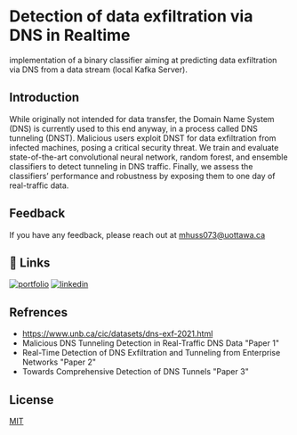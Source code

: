 # Detection of data exfiltration via DNS in Realtime

implementation of a binary classifier aiming at predicting data exfiltration via DNS from a data stream (local Kafka Server).

## Introduction

While originally not intended for data transfer, the Domain Name System (DNS) is currently used to this end anyway, in a process called DNS tunneling (DNST). Malicious
users exploit DNST for data exfiltration from infected machines, posing a critical security threat. We train and evaluate state-of-the-art convolutional neural network, random forest, and ensemble classifiers to detect tunneling in DNS traffic. Finally, we assess the classifiers’ performance and robustness by exposing them to one day of real-traffic data.

## Feedback

If you have any feedback, please reach out at mhuss073@uottawa.ca

## 🔗 Links
[![portfolio](https://img.shields.io/badge/my_portfolio-000?style=for-the-badge&logo=ko-fi&logoColor=white)](https://www.credential.net/profile/mohamedaboalarbe/wallet)
[![linkedin](https://img.shields.io/badge/linkedin-0A66C2?style=for-the-badge&logo=linkedin&logoColor=white)](https://www.linkedin.com/in/mohammed-elaraby/)

## Refrences

* https://www.unb.ca/cic/datasets/dns-exf-2021.html
* Malicious DNS Tunneling Detection in Real-Traffic DNS Data "Paper 1"
* Real-Time Detection of DNS Exfiltration and Tunneling from Enterprise Networks "Paper 2"
* Towards Comprehensive Detection of DNS Tunnels "Paper 3"


## License

[MIT](https://choosealicense.com/licenses/mit/)
